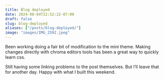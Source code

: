 ```yaml
---
title: Blog deployed
date: 2024-08-04T22:52:22-07:00
draft: false
slug: blog-deployed
aliases: ["/posts/blog-deployed/"]
image: "images/IMG_2592.jpeg"
---
```


Been working doing a fair bit of modification to the mini theme. Making changes directly with chroma editors tools has been a great way to quickly learn css. 

Still having some linking problems to the post themselves. But I’ll leave that for another day. Happy with what I built this weekend. 